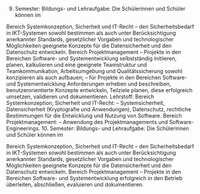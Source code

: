 9. Semester:
Bildungs- und Lehraufgabe:
Die Schülerinnen und Schüler können im

Bereich Systemkonzeption, Sicherheit und IT-Recht
–   den Sicherheitsbedarf in IKT-Systemen sowohl bestimmen als auch unter Berücksichtigung anerkannter Standards, gesetzlicher Vorgaben und technologischer Möglichkeiten geeignete Konzepte für die Datensicherheit und den Datenschutz entwickeln.
Bereich Projektmanagement
–   Projekte in den Bereichen Software- und Systementwicklung selbstständig initiieren, planen, kalkulieren und eine geeignete Teamstruktur und Teamkommunikation, Arbeitsumgebung und Qualitätssicherung sowohl konzipieren als auch aufbauen;
–   für Projekte in den Bereichen Software- und Systementwicklung Anforderungen erheben und beschreiben, benutzerorientierte Konzepte entwickeln, Teilziele planen, diese erfolgreich umsetzen, validieren und dokumentieren.
Lehrstoff:
Bereich Systemkonzeption, Sicherheit und IT-Recht:
–    Systemsicherheit, Datensicherheit (Kryptografie und Anwendungen), Datenschutz, rechtliche Bestimmungen für die Entwicklung und Nutzung von Software.
Bereich Projektmanagement:
–   Anwendung des Projektmanagements und Software-Engineerings.
10. Semester:
Bildungs- und Lehraufgabe:
Die Schülerinnen und Schüler können im

Bereich Systemkonzeption, Sicherheit und IT-Recht
–   den Sicherheitsbedarf in IKT-Systemen sowohl bestimmen als auch unter Berücksichtigung anerkannter Standards, gesetzlicher Vorgaben und technologischer Möglichkeiten geeignete Konzepte für die Datensicherheit und den Datenschutz entwickeln.
Bereich Projektmanagement
–   Projekte in den Bereichen Software- und Systementwicklung erfolgreich in den Betrieb überleiten, abschließen, evaluieren und dokumentieren.